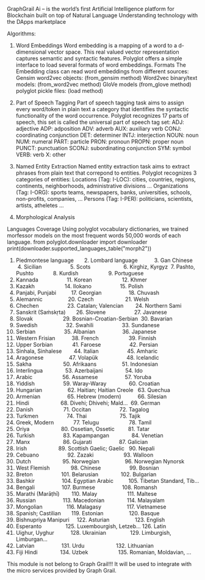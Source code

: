 ﻿GraphGrail Ai – is the world’s first Artificial Intelligence platform for Blockchain built on top of Natural Language Understanding technology with the DApps marketplace

Algorithms:
1. Word Embeddings
Word embedding is a mapping of a word to a d-dimensional vector space. This real valued vector representation captures semantic and syntactic features. Polyglot offers a simple interface to load several formats of word embeddings.
Formats
The Embedding class can read word embeddings from different sources:
Gensim word2vec objects: (from_gensim method)
Word2vec binary/text models: (from_word2vec method)
GloVe models (from_glove method)
polyglot pickle files: (load method)

2. Part of Speech Tagging
Part of speech tagging task aims to assign every word/token in plain text a category that identifies the syntactic functionality of the word occurrence.
Polyglot recognizes 17 parts of speech, this set is called the universal part of speech tag set:
ADJ: adjective
ADP: adposition
ADV: adverb
AUX: auxiliary verb
CONJ: coordinating conjunction
DET: determiner
INTJ: interjection
NOUN: noun
NUM: numeral
PART: particle
PRON: pronoun
PROPN: proper noun
PUNCT: punctuation
SCONJ: subordinating conjunction
SYM: symbol
VERB: verb
X: other

3. Named Entity Extraction
Named entity extraction task aims to extract phrases from plain text that correpond to entities. Polyglot recognizes 3 categories of entities:
Locations (Tag: I-LOC): cities, countries, regions, continents, neighborhoods, administrative divisions …
Organizations (Tag: I-ORG): sports teams, newspapers, banks, universities, schools, non-profits, companies, …
Persons (Tag: I-PER): politicians, scientists, artists, atheletes …


4. Morphological Analysis

Languages Coverage
Using polyglot vocabulary dictionaries, we trained morfessor models on the most frequent words 50,000 words of each language.
from polyglot.downloader import downloader
print(downloader.supported_languages_table("morph2"))
1. Piedmontese language       2. Lombard language           3. Gan Chinese
 4. Sicilian                   5. Scots                      6. Kirghiz, Kyrgyz
 7. Pashto, Pushto             8. Kurdish                    9. Portuguese
10. Kannada                   11. Korean                    12. Khmer
13. Kazakh                    14. Ilokano                   15. Polish
16. Panjabi, Punjabi          17. Georgian                  18. Chuvash
19. Alemannic                 20. Czech                     21. Welsh
22. Chechen                   23. Catalan; Valencian        24. Northern Sami
25. Sanskrit (Saṁskṛta)       26. Slovene                   27. Javanese
28. Slovak                    29. Bosnian-Croatian-Serbian  30. Bavarian
31. Swedish                   32. Swahili                   33. Sundanese
34. Serbian                   35. Albanian                  36. Japanese
37. Western Frisian           38. French                    39. Finnish
40. Upper Sorbian             41. Faroese                   42. Persian
43. Sinhala, Sinhalese        44. Italian                   45. Amharic
46. Aragonese                 47. Volapük                   48. Icelandic
49. Sakha                     50. Afrikaans                 51. Indonesian
52. Interlingua               53. Azerbaijani               54. Ido
55. Arabic                    56. Assamese                  57. Yoruba
58. Yiddish                   59. Waray-Waray               60. Croatian
61. Hungarian                 62. Haitian; Haitian Creole   63. Quechua
64. Armenian                  65. Hebrew (modern)           66. Silesian
67. Hindi                     68. Divehi; Dhivehi; Mald...  69. German
70. Danish                    71. Occitan                   72. Tagalog
73. Turkmen                   74. Thai                      75. Tajik
76. Greek, Modern             77. Telugu                    78. Tamil
79. Oriya                     80. Ossetian, Ossetic         81. Tatar
82. Turkish                   83. Kapampangan               84. Venetian
85. Manx                      86. Gujarati                  87. Galician
88. Irish                     89. Scottish Gaelic; Gaelic   90. Nepali
91. Cebuano                   92. Zazaki                    93. Walloon
94. Dutch                     95. Norwegian                 96. Norwegian Nynorsk
97. West Flemish              98. Chinese                   99. Bosnian
100. Breton                   101. Belarusian               102. Bulgarian
103. Bashkir                  104. Egyptian Arabic          105. Tibetan Standard, Tib...
106. Bengali                  107. Burmese                  108. Romansh
109. Marathi (Marāṭhī)        110. Malay                    111. Maltese
112. Russian                  113. Macedonian               114. Malayalam
115. Mongolian                116. Malagasy                 117. Vietnamese
118. Spanish; Castilian       119. Estonian                 120. Basque
121. Bishnupriya Manipuri     122. Asturian                 123. English
124. Esperanto                125. Luxembourgish, Letzeb... 126. Latin
127. Uighur, Uyghur           128. Ukrainian                129. Limburgish, Limburgan...
130. Latvian                  131. Urdu                     132. Lithuanian
133. Fiji Hindi               134. Uzbek                    135. Romanian, Moldavian, ...


This module is not belong to Graph Grail!!!
It will be used to integrate with the micro services provided by Graph Grail.
